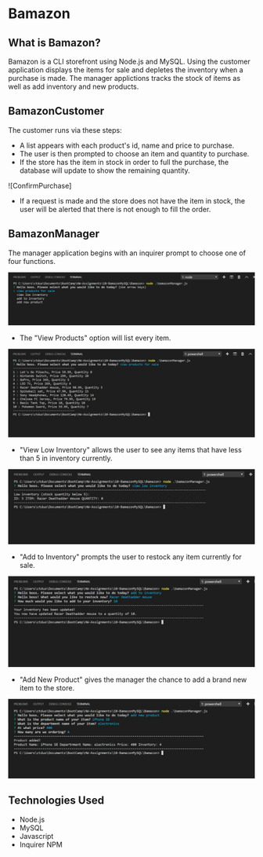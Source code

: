 # Bamazon

## What is Bamazon?
Bamazon is a CLI storefront using Node.js and MySQL. Using the customer application displays the items for sale and depletes the inventory when a purchase is made. The manager applictions tracks the stock of items as well as add inventory and new products.

## BamazonCustomer
The customer runs via these steps:
  - A list appears with each product's id, name and price to purchase.
  - The user is then prompted to choose an item and quantity to purchase.
  - If the store has the item in stock in order to full the purchase, the database will update to show the remaining quantity.
  
  ![ConfirmPurchase]
  
  - If a request is made and the store does not have the item in stock, the user will be alerted that there is not enough to fill the order.
  
## BamazonManager
 The manager application begins with an inquirer prompt to choose one of four functions.
 
![ManagerPrompt](/images/ManagerPrompt.jpg)
  
  - The "View Products" option will list every item.
  
![ProductsForSale](/images/ProductsForSale.jpg)
  
  - "View Low Inventory" allows the user to see any items that have less than 5 in inventory currently.
  
![LowInventory](/images/LowInventory.jpg)
  
  - "Add to Inventory" prompts the user to restock any item currently for sale.
  
![AddInventory](/images/AddInventory.jpg)
  
  - "Add New Product" gives the manager the chance to add a brand new item to the store.
  
![AddNewProduct](/images/AddNewProduct.jpg)
  
 ## Technologies Used
 
  - Node.js
  - MySQL
  - Javascript
  - Inquirer NPM
  
